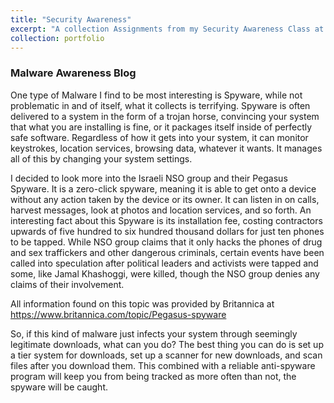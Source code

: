 ```yaml
---
title: "Security Awareness"
excerpt: "A collection Assignments from my Security Awareness Class at Hocking College"
collection: portfolio
---
```


### Malware Awareness Blog
One type of Malware I find to be most interesting is Spyware, while not problematic in and of itself, what it collects is terrifying. Spyware is often delivered to a system in the form of a trojan horse, convincing your system that what you are installing is fine, or it packages itself inside of perfectly safe software. Regardless of how it gets into your system, it can monitor keystrokes, location services, browsing data, whatever it wants. It manages all of this by changing your system settings. 

I decided to look more into the Israeli NSO group and their Pegasus Spyware. It is a zero-click spyware, meaning it is able to get onto a device without any action taken by the device or its owner. It can listen in on calls, harvest messages, look at photos and location services, and so forth. An interesting fact about this Spyware is its installation fee, costing contractors upwards of five hundred to six hundred thousand dollars for just ten phones to be tapped. While NSO group claims that it only hacks the phones of drug and sex traffickers and other dangerous criminals, certain events have been called into speculation after political leaders and activists were tapped and some, like Jamal Khashoggi, were killed, though the NSO group denies any claims of their involvement.

All information found on this topic was provided by Britannica at https://www.britannica.com/topic/Pegasus-spyware

So, if this kind of malware just infects your system through seemingly legitimate downloads, what can you do? The best thing you can do is set up a tier system for downloads, set up a scanner for new downloads, and scan files after you download them. This combined with a reliable anti-spyware program will keep you from being tracked as more often than not, the spyware will be caught. 
